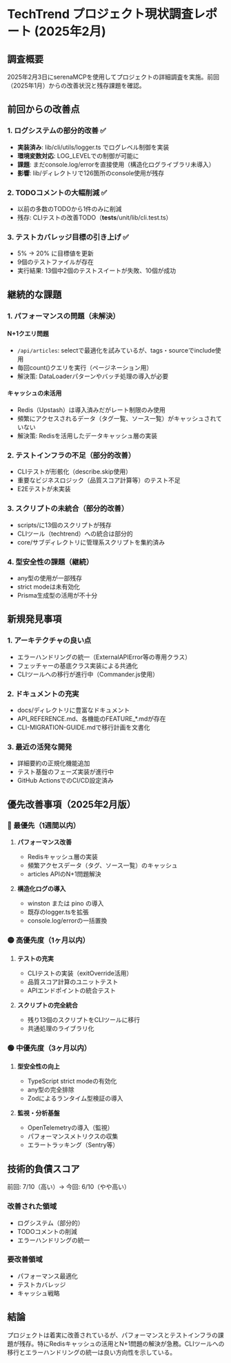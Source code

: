 # TechTrend プロジェクト現状調査レポート (2025年2月)

## 調査概要
2025年2月3日にserenaMCPを使用してプロジェクトの詳細調査を実施。前回（2025年1月）からの改善状況と残存課題を確認。

## 前回からの改善点

### 1. ログシステムの部分的改善 ✅
- **実装済み**: lib/cli/utils/logger.ts でログレベル制御を実装
- **環境変数対応**: LOG_LEVELでの制御が可能に
- **課題**: まだconsole.log/errorを直接使用（構造化ログライブラリ未導入）
- **影響**: lib/ディレクトリで126箇所のconsole使用が残存

### 2. TODOコメントの大幅削減 ✅
- 以前の多数のTODOから1件のみに削減
- 残存: CLIテストの改善TODO（__tests__/unit/lib/cli.test.ts）

### 3. テストカバレッジ目標の引き上げ ✅
- 5% → 20% に目標値を更新
- 9個のテストファイルが存在
- 実行結果: 13個中2個のテストスイートが失敗、10個が成功

## 継続的な課題

### 1. パフォーマンスの問題（未解決）

#### N+1クエリ問題
- `/api/articles`: selectで最適化を試みているが、tags・sourceでinclude使用
- 毎回count()クエリを実行（ページネーション用）
- 解決策: DataLoaderパターンやバッチ処理の導入が必要

#### キャッシュの未活用
- Redis（Upstash）は導入済みだがレート制限のみ使用
- 頻繁にアクセスされるデータ（タグ一覧、ソース一覧）がキャッシュされていない
- 解決策: Redisを活用したデータキャッシュ層の実装

### 2. テストインフラの不足（部分的改善）
- CLIテストが形骸化（describe.skip使用）
- 重要なビジネスロジック（品質スコア計算等）のテスト不足
- E2Eテストが未実装

### 3. スクリプトの未統合（部分的改善）
- scripts/に13個のスクリプトが残存
- CLIツール（techtrend）への統合は部分的
- core/サブディレクトリに管理系スクリプトを集約済み

### 4. 型安全性の課題（継続）
- any型の使用が一部残存
- strict modeは未有効化
- Prisma生成型の活用が不十分

## 新規発見事項

### 1. アーキテクチャの良い点
- エラーハンドリングの統一（ExternalAPIError等の専用クラス）
- フェッチャーの基底クラス実装による共通化
- CLIツールへの移行が進行中（Commander.js使用）

### 2. ドキュメントの充実
- docs/ディレクトリに豊富なドキュメント
- API_REFERENCE.md、各機能のFEATURE_*.mdが存在
- CLI-MIGRATION-GUIDE.mdで移行計画を文書化

### 3. 最近の活発な開発
- 詳細要約の正規化機能追加
- テスト基盤のフェーズ実装が進行中
- GitHub ActionsでのCI/CD設定済み

## 優先改善事項（2025年2月版）

### 🔴 最優先（1週間以内）

1. **パフォーマンス改善**
   - Redisキャッシュ層の実装
   - 頻繁アクセスデータ（タグ、ソース一覧）のキャッシュ
   - articles APIのN+1問題解決

2. **構造化ログの導入**
   - winston または pino の導入
   - 既存のlogger.tsを拡張
   - console.log/errorの一括置換

### 🟡 高優先度（1ヶ月以内）

1. **テストの充実**
   - CLIテストの実装（exitOverride活用）
   - 品質スコア計算のユニットテスト
   - APIエンドポイントの統合テスト

2. **スクリプトの完全統合**
   - 残り13個のスクリプトをCLIツールに移行
   - 共通処理のライブラリ化

### 🟢 中優先度（3ヶ月以内）

1. **型安全性の向上**
   - TypeScript strict modeの有効化
   - any型の完全排除
   - Zodによるランタイム型検証の導入

2. **監視・分析基盤**
   - OpenTelemetryの導入（監視）
   - パフォーマンスメトリクスの収集
   - エラートラッキング（Sentry等）

## 技術的負債スコア

前回: 7/10（高い）→ 今回: 6/10（やや高い）

### 改善された領域
- ログシステム（部分的）
- TODOコメントの削減
- エラーハンドリングの統一

### 要改善領域
- パフォーマンス最適化
- テストカバレッジ
- キャッシュ戦略

## 結論

プロジェクトは着実に改善されているが、パフォーマンスとテストインフラの課題が残存。特にRedisキャッシュの活用とN+1問題の解決が急務。CLIツールへの移行とエラーハンドリングの統一は良い方向性を示している。